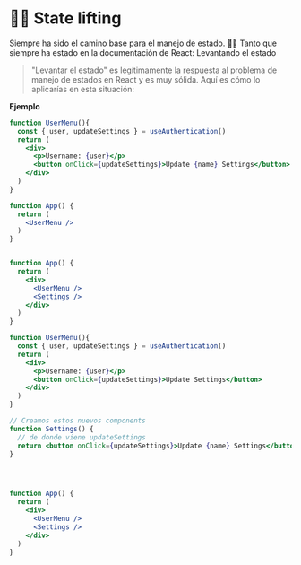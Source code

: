 


# 🏋️‍♂️ State lifting

 Siempre ha sido el camino base para el manejo de estado.
👵🏽 Tanto que siempre ha estado en la documentación de React: Levantando el estado

> "Levantar el estado" es legítimamente la respuesta al problema de manejo de estados en React y es muy sólida. Aquí es cómo lo aplicarías en esta situación:


**Ejemplo**

```jsx
function UserMenu(){
  const { user, updateSettings } = useAuthentication()
  return (
    <div>
      <p>Username: {user}</p>
      <button onClick={updateSettings}>Update {name} Settings</button>
    </div>
  )
}

function App() {
  return (
    <UserMenu />
  )
}
```
















```jsx

function App() {
  return (
    <div>
      <UserMenu />
      <Settings />
    </div>
  )
}
```



















```jsx
function UserMenu(){
  const { user, updateSettings } = useAuthentication()
  return (
    <div>
      <p>Username: {user}</p>
      <button onClick={updateSettings}>Update Settings</button>
    </div>
  )
}

// Creamos estos nuevos components
function Settings() {
  // de donde viene updateSettings
  return <button onClick={updateSettings}>Update {name} Settings</button>
}




function App() {
  return (
    <div>
      <UserMenu />
      <Settings />
    </div>
  )
}
```
